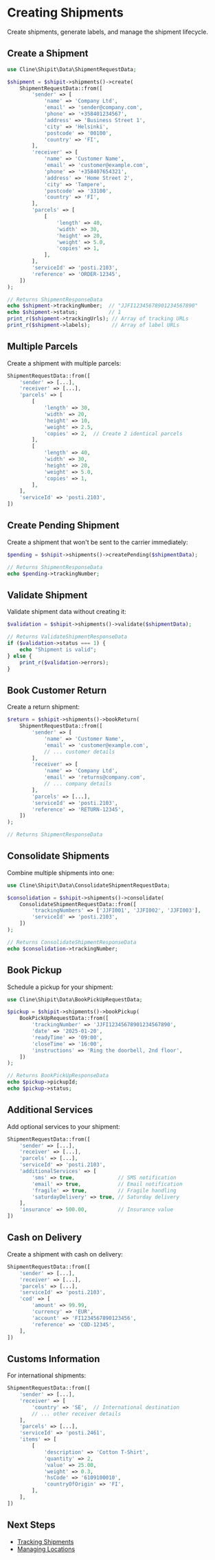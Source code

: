 # Creating Shipments

Create shipments, generate labels, and manage the shipment lifecycle.

## Create a Shipment

```php
use Cline\Shipit\Data\ShipmentRequestData;

$shipment = $shipit->shipments()->create(
    ShipmentRequestData::from([
        'sender' => [
            'name' => 'Company Ltd',
            'email' => 'sender@company.com',
            'phone' => '+358401234567',
            'address' => 'Business Street 1',
            'city' => 'Helsinki',
            'postcode' => '00100',
            'country' => 'FI',
        ],
        'receiver' => [
            'name' => 'Customer Name',
            'email' => 'customer@example.com',
            'phone' => '+358407654321',
            'address' => 'Home Street 2',
            'city' => 'Tampere',
            'postcode' => '33100',
            'country' => 'FI',
        ],
        'parcels' => [
            [
                'length' => 40,
                'width' => 30,
                'height' => 20,
                'weight' => 5.0,
                'copies' => 1,
            ],
        ],
        'serviceId' => 'posti.2103',
        'reference' => 'ORDER-12345',
    ])
);

// Returns ShipmentResponseData
echo $shipment->trackingNumber;  // "JJFI12345678901234567890"
echo $shipment->status;          // 1
print_r($shipment->trackingUrls); // Array of tracking URLs
print_r($shipment->labels);       // Array of label URLs
```

## Multiple Parcels

Create a shipment with multiple parcels:

```php
ShipmentRequestData::from([
    'sender' => [...],
    'receiver' => [...],
    'parcels' => [
        [
            'length' => 30,
            'width' => 20,
            'height' => 10,
            'weight' => 2.5,
            'copies' => 2,  // Create 2 identical parcels
        ],
        [
            'length' => 40,
            'width' => 30,
            'height' => 20,
            'weight' => 5.0,
            'copies' => 1,
        ],
    ],
    'serviceId' => 'posti.2103',
])
```

## Create Pending Shipment

Create a shipment that won't be sent to the carrier immediately:

```php
$pending = $shipit->shipments()->createPending($shipmentData);

// Returns ShipmentResponseData
echo $pending->trackingNumber;
```

## Validate Shipment

Validate shipment data without creating it:

```php
$validation = $shipit->shipments()->validate($shipmentData);

// Returns ValidateShipmentResponseData
if ($validation->status === 1) {
    echo "Shipment is valid";
} else {
    print_r($validation->errors);
}
```

## Book Customer Return

Create a return shipment:

```php
$return = $shipit->shipments()->bookReturn(
    ShipmentRequestData::from([
        'sender' => [
            'name' => 'Customer Name',
            'email' => 'customer@example.com',
            // ... customer details
        ],
        'receiver' => [
            'name' => 'Company Ltd',
            'email' => 'returns@company.com',
            // ... company details
        ],
        'parcels' => [...],
        'serviceId' => 'posti.2103',
        'reference' => 'RETURN-12345',
    ])
);

// Returns ShipmentResponseData
```

## Consolidate Shipments

Combine multiple shipments into one:

```php
use Cline\Shipit\Data\ConsolidateShipmentRequestData;

$consolidation = $shipit->shipments()->consolidate(
    ConsolidateShipmentRequestData::from([
        'trackingNumbers' => ['JJFI001', 'JJFI002', 'JJFI003'],
        'serviceId' => 'posti.2103',
    ])
);

// Returns ConsolidateShipmentResponseData
echo $consolidation->trackingNumber;
```

## Book Pickup

Schedule a pickup for your shipment:

```php
use Cline\Shipit\Data\BookPickUpRequestData;

$pickup = $shipit->shipments()->bookPickup(
    BookPickUpRequestData::from([
        'trackingNumber' => 'JJFI12345678901234567890',
        'date' => '2025-01-20',
        'readyTime' => '09:00',
        'closeTime' => '16:00',
        'instructions' => 'Ring the doorbell, 2nd floor',
    ])
);

// Returns BookPickUpResponseData
echo $pickup->pickupId;
echo $pickup->status;
```

## Additional Services

Add optional services to your shipment:

```php
ShipmentRequestData::from([
    'sender' => [...],
    'receiver' => [...],
    'parcels' => [...],
    'serviceId' => 'posti.2103',
    'additionalServices' => [
        'sms' => true,              // SMS notification
        'email' => true,            // Email notification
        'fragile' => true,          // Fragile handling
        'saturdayDelivery' => true, // Saturday delivery
    ],
    'insurance' => 500.00,          // Insurance value
])
```

## Cash on Delivery

Create a shipment with cash on delivery:

```php
ShipmentRequestData::from([
    'sender' => [...],
    'receiver' => [...],
    'parcels' => [...],
    'serviceId' => 'posti.2103',
    'cod' => [
        'amount' => 99.99,
        'currency' => 'EUR',
        'account' => 'FI1234567890123456',
        'reference' => 'COD-12345',
    ],
])
```

## Customs Information

For international shipments:

```php
ShipmentRequestData::from([
    'sender' => [...],
    'receiver' => [
        'country' => 'SE',  // International destination
        // ... other receiver details
    ],
    'parcels' => [...],
    'serviceId' => 'posti.2461',
    'items' => [
        [
            'description' => 'Cotton T-Shirt',
            'quantity' => 2,
            'value' => 25.00,
            'weight' => 0.3,
            'hsCode' => '6109100010',
            'countryOfOrigin' => 'FI',
        ],
    ],
])
```

## Next Steps

- [Tracking Shipments](./06-tracking.md)
- [Managing Locations](./07-locations.md)
